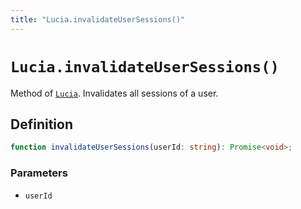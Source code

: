 ```yaml
---
title: "Lucia.invalidateUserSessions()"
---
```


# `Lucia.invalidateUserSessions()`

Method of [`Lucia`](/reference/main/Lucia). Invalidates all sessions of a user.

## Definition

```ts
function invalidateUserSessions(userId: string): Promise<void>;
```

### Parameters

-   `userId`
